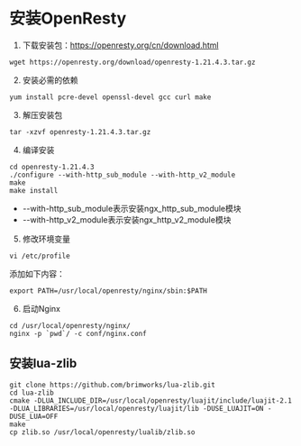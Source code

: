 # 安装OpenResty

1. 下载安装包：https://openresty.org/cn/download.html

```
wget https://openresty.org/download/openresty-1.21.4.3.tar.gz
```

2. 安装必需的依赖

```
yum install pcre-devel openssl-devel gcc curl make
```

3. 解压安装包

```
tar -xzvf openresty-1.21.4.3.tar.gz
```

4. 编译安装

```
cd openresty-1.21.4.3
./configure --with-http_sub_module --with-http_v2_module
make
make install
```

- --with-http_sub_module表示安装ngx_http_sub_module模块
- --with-http_v2_module表示安装ngx_http_v2_module模块

5. 修改环境变量

```
vi /etc/profile
```

添加如下内容：

```
export PATH=/usr/local/openresty/nginx/sbin:$PATH
```

6. 启动Nginx

```
cd /usr/local/openresty/nginx/
nginx -p `pwd`/ -c conf/nginx.conf
```

## 安装lua-zlib

```
git clone https://github.com/brimworks/lua-zlib.git
cd lua-zlib
cmake -DLUA_INCLUDE_DIR=/usr/local/openresty/luajit/include/luajit-2.1 -DLUA_LIBRARIES=/usr/local/openresty/luajit/lib -DUSE_LUAJIT=ON -DUSE_LUA=OFF
make
cp zlib.so /usr/local/openresty/lualib/zlib.so
```
